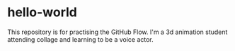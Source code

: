 # hello-world
This repository is for practising the GitHub Flow.
I'm a 3d animation student attending collage and learning to be a voice actor.
